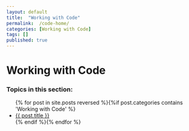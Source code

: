 ```yaml
---
layout: default
title:  "Working with Code"
permalink:  /code-home/
categories: [Working with Code]
tags: []
published: true
---
```


<div data-type="part" class="hsecpart" data-hederis-type="hsecpart" id="code-home" data-pi-attrs="id: code-home" role="doc-part" data-author-name=" " data-book-title=" " title="Working with Code"><h1 data-hederis-type="hblkchaptitle" class="hblkchaptitle" id="pn5TEgDu3">Working with Code</h1>
    <h3>Topics in this section:</h3><ul class="">{% for post in site.posts reversed %}{%if post.categories contains 'Working with Code' %}<li class=""><a class="" href="{{ post.url }}">{{ post.title }}</a></li>{% endif %}{% endfor %}</ul></div>
    